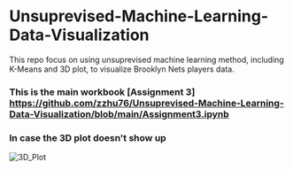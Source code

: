 # Unsuprevised-Machine-Learning-Data-Visualization
This repo focus on using unsuprevised machine learning method, including K-Means and 3D plot, to visualize Brooklyn Nets players data.

### This is the main workbook [Assignment 3] https://github.com/zzhu76/Unsuprevised-Machine-Learning-Data-Visualization/blob/main/Assignment3.ipynb

### In case the 3D plot doesn't show up

![3D_Plot](https://user-images.githubusercontent.com/89670129/132538340-5adfbfb0-fbec-4430-9237-1f91e025edd6.png)

